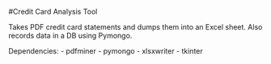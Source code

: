#Credit Card Analysis Tool

Takes PDF credit card statements and dumps them into an Excel sheet.
Also records data in a DB using Pymongo.

Dependencies:
	-	pdfminer
	-	pymongo
	-   xlsxwriter
	-	tkinter
	